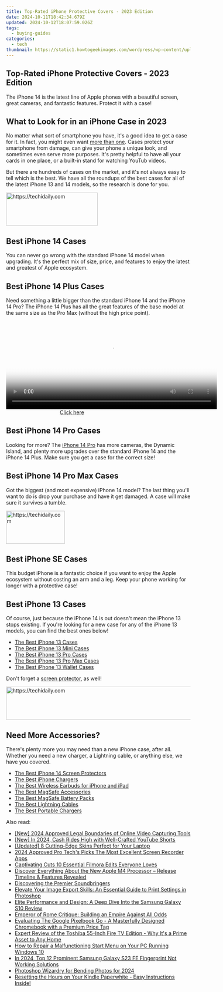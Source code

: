 ```yaml
---
title: Top-Rated iPhone Protective Covers - 2023 Edition
date: 2024-10-11T18:42:34.679Z
updated: 2024-10-12T18:07:59.026Z
tags:
  - buying-guides
categories:
  - tech
thumbnail: https://static1.howtogeekimages.com/wordpress/wp-content/uploads/2022/10/52420362727_410e39cfe3_o.jpg
---
```


## Top-Rated iPhone Protective Covers - 2023 Edition

The iPhone 14 is the latest line of Apple phones with a beautiful screen, great cameras, and fantastic features. Protect it with a case!

##  What to Look for in an iPhone Case in 2023

 No matter what sort of smartphone you have, it's a good idea to get a case for it. In fact, you might even want [more than one](https://tech-savvy.techidaily.com/artificial-intelligence-the-next-level-for-bing/). Cases protect your smartphone from damage, can give your phone a unique look, and sometimes even serve more purposes. It's pretty helpful to have all your cards in one place, or a built-in stand for watching YouTub videos.

 But there are hundreds of cases on the market, and it's not always easy to tell which is the best. We have all the roundups of the best cases for all of the latest iPhone 13 and 14 models, so the research is done for you.

<!-- affiliate ads begin -->
<a href="https://review-au.sjv.io/c/5597632/2098705/14409" target="_top" id="2098705">
  <img src="//a.impactradius-go.com/display-ad/14409-2098705" border="0" alt="https://techidaily.com" width="250" height="90"/>
</a>
<img height="0" width="0" src="https://review-au.sjv.io/i/5597632/2098705/14409" style="position:absolute;visibility:hidden;" border="0" />
<!-- affiliate ads end -->

##  Best iPhone 14 Cases

 You can never go wrong with the standard iPhone 14 model when upgrading. It's the perfect mix of size, price, and features to enjoy the latest and greatest of Apple ecosystem.

##  Best iPhone 14 Plus Cases

 Need something a little bigger than the standard iPhone 14 and the iPhone 14 Pro? The iPhone 14 Plus has all the great features of the base model at the same size as the Pro Max (without the high price point).

<!-- affiliate ads begin -->
<span id="1982570">
					<video width="576" height="240" style="cursor:pointer"
           poster="//a.impactradius-go.com/display-clicktoplayimage/1982570.png"
           onclick="if(!this.playClicked){this.play();this.setAttribute('controls',true);this.playClicked=true;}">
	   <source src="//a.impactradius-go.com/display-ad/22993-1982570">
	   <img src="//a.impactradius-go.com/display-clicktoplayimage/1982570.png" style="border: none; height: 100%; width: 100%; object-fit: contain">
	</video>
	<div style="width:360px;text-align:center"><a href="javascript:window.open(decodeURIComponent('https%3A%2F%2Fhomestyler.sjv.io%2Fc%2F5597632%2F1982570%2F22993'), '_blank');void(0);">Click here</a></div>
</span>
<img height="0" width="0" src="https://imp.pxf.io/i/5597632/1982570/22993" style="position:absolute;visibility:hidden;" border="0" />
<!-- affiliate ads end -->

##  Best iPhone 14 Pro Cases

 Looking for more? The [iPhone 14 Pro](https://youtube-blog.techidaily.com/-up-the-screen-techniques-for-stunning-youtube-visuals/) has more cameras, the Dynamic Island, and plenty more upgrades over the standard iPhone 14 and the iPhone 14 Plus. Make sure you get a case for the correct size!

##  Best iPhone 14 Pro Max Cases

 Got the biggest (and most expensive) iPhone 14 model? The last thing you'll want to do is drop your purchase and have it get damaged. A case will make sure it survives a tumble.

<!-- affiliate ads begin -->
<a href="https://malaysia-healthcare-travel-council.pxf.io/c/5597632/1576477/17382" target="_top" id="1576477">
  <img src="//a.impactradius-go.com/display-ad/17382-1576477" border="0" alt="https://techidaily.com" width="160" height="90"/>
</a>
<img height="0" width="0" src="https://malaysia-healthcare-travel-council.pxf.io/i/5597632/1576477/17382" style="position:absolute;visibility:hidden;" border="0" />
<!-- affiliate ads end -->

##  Best iPhone SE Cases

 This budget iPhone is a fantastic choice if you want to enjoy the Apple ecosystem without costing an arm and a leg. Keep your phone working for longer with a protective case!

##  Best iPhone 13 Cases

 Of course, just because the iPhone 14 is out doesn't mean the iPhone 13 stops existing. If you're looking for a new case for any of the iPhone 13 models, you can find the best ones below!

* [The Best iPhone 13 Cases](https://tiktok-video-recordings.techidaily.com/2024-approved-bringing-anime-characters-to-life-jujutsu-kaisen-for-tiktok/)
* [The Best iPhone 13 Mini Cases](https://printer-issues.techidaily.com/resolved-printer-spits-out-unprinted-sheets/)
* [The Best iPhone 13 Pro Cases](https://location-social.techidaily.com/in-2024-how-to-fake-snapchat-location-without-jailbreak-on-realme-11x-5g-drfone-by-drfone-virtual-android/)
* [The Best iPhone 13 Pro Max Cases](https://screen-mirroring-recording.techidaily.com/new-discovering-one-platform-play-in-apex-legends-without-cross-play-complications/)
* [The Best iPhone 13 Wallet Cases](https://extra-lessons.techidaily.com/review-the-t5-eye-unleashing-potential/)

 Don't forget a [screen protector](https://instagram-video-recordings.techidaily.com/new-top-talents-exceptional-instagram-hlv-artisans/), as well!

<!-- affiliate ads begin -->
<a href="https://appsumo.8odi.net/c/5597632/2094414/7443" target="_top" id="2094414">
  <img src="//a.impactradius-go.com/display-ad/7443-2094414" border="0" alt="https://techidaily.com" width="728" height="90"/>
</a>
<img height="0" width="0" src="https://appsumo.8odi.net/i/5597632/2094414/7443" style="position:absolute;visibility:hidden;" border="0" />
<!-- affiliate ads end -->

##  Need More Accessories?

 There's plenty more you may need than a new iPhone case, after all. Whether you need a new charger, a Lightning cable, or anything else, we have you covered.

* [The Best iPhone 14 Screen Protectors](https://android-pokemon-go.techidaily.com/in-2024-15-best-strongest-pokemon-to-use-in-pokemon-go-pvp-leagues-for-oppo-a79-5g-drfone-by-drfone-virtual-android/)
* [The Best iPhone Chargers](https://youtube-video-recordings.techidaily.com/elevating-video-experience-non-youtube-hubs-explained/)
* [The Best Wireless Earbuds for iPhone and iPad](https://change-location.techidaily.com/how-to-use-special-features-virtual-location-on-xiaomi-civi-3-drfone-by-drfone-virtual-android/)
* [The Best MagSafe Accessories](https://facebook-video-footage.techidaily.com/new-2024-approved-achieving-broadcast-excellence-your-guide-to-youtubes-live-360-videos/)
* [The Best MagSafe Battery Packs](https://screen-sharing-recording.techidaily.com/updated-pinnacle-7-action-shooter-games/)
* [The Best Lightning Cables](https://fox-helps.techidaily.com/2024-approved-top-6-virtual-reality-vr-gloves-to-check-out/)
* [The Best Portable Chargers](https://change-location.techidaily.com/how-to-fix-error-495-while-downloadupdating-android-apps-on-motorola-moto-g13-drfone-by-drfone-fix-android-problems-fix-android-problems/)

<ins class="adsbygoogle"
     style="display:block"
     data-ad-format="autorelaxed"
     data-ad-client="ca-pub-7571918770474297"
     data-ad-slot="1223367746"></ins>

<ins class="adsbygoogle"
     style="display:block"
     data-ad-client="ca-pub-7571918770474297"
     data-ad-slot="8358498916"
     data-ad-format="auto"
     data-full-width-responsive="true"></ins>

<span class="atpl-alsoreadstyle">Also read:</span>
<div><ul>
<li><a href="https://youtube-web.techidaily.com/024-approved-legal-boundaries-of-online-video-capturing-tools/"><u>[New] 2024 Approved Legal Boundaries of Online Video Capturing Tools</u></a></li>
<li><a href="https://facebook-video-share.techidaily.com/new-in-2024-cash-rides-high-with-well-crafted-youtube-shorts/"><u>[New] In 2024, Cash Rides High with Well-Crafted YouTube Shorts</u></a></li>
<li><a href="https://extra-tips.techidaily.com/updated-8-cutting-edge-skins-perfect-for-your-laptop/"><u>[Updated] 8 Cutting-Edge Skins Perfect for Your Laptop</u></a></li>
<li><a href="https://visual-screen-recording.techidaily.com/2024-approved-pro-techs-picks-the-most-excellent-screen-recorder-apps/"><u>2024 Approved Pro Tech's Picks The Most Excellent Screen Recorder Apps</u></a></li>
<li><a href="https://fox-access.techidaily.com/captivating-cuts-10-essential-filmora-edits-everyone-loves/"><u>Captivating Cuts 10 Essential Filmora Edits Everyone Loves</u></a></li>
<li><a href="https://buynow-help.techidaily.com/discover-everything-about-the-new-apple-m4-processor-release-timeline-and-features-revealed/"><u>Discover Everything About the New Apple M4 Processor – Release Timeline & Features Revealed</u></a></li>
<li><a href="https://buynow-help.techidaily.com/discovering-the-premier-soundbringers/"><u>Discovering the Premier Soundbringers</u></a></li>
<li><a href="https://buynow-help.techidaily.com/elevate-your-image-export-skills-an-essential-guide-to-print-settings-in-photoshop/"><u>Elevate Your Image Export Skills: An Essential Guide to Print Settings in Photoshop</u></a></li>
<li><a href="https://buynow-help.techidaily.com/elite-performance-and-design-a-deep-dive-into-the-samsung-galaxy-s10-review/"><u>Elite Performance and Design: A Deep Dive Into the Samsung Galaxy S10 Review</u></a></li>
<li><a href="https://buynow-help.techidaily.com/emperor-of-rome-critique-building-an-empire-against-all-odds/"><u>Emperor of Rome Critique: Building an Empire Against All Odds</u></a></li>
<li><a href="https://buynow-help.techidaily.com/evaluating-the-google-pixelbook-go-a-masterfully-designed-chromebook-with-a-premium-price-tag/"><u>Evaluating The Google Pixelbook Go - A Masterfully Designed Chromebook with a Premium Price Tag</u></a></li>
<li><a href="https://buynow-help.techidaily.com/expert-review-of-the-toshiba-55-inch-fire-tv-edition-why-its-a-prime-asset-to-any-home/"><u>Expert Review of the Toshiba 55-Inch Fire TV Edition - Why It's a Prime Asset to Any Home</u></a></li>
<li><a href="https://win-blog.techidaily.com/how-to-repair-a-malfunctioning-start-menu-on-your-pc-running-windows-10/"><u>How to Repair a Malfunctioning Start Menu on Your PC Running Windows 10</u></a></li>
<li><a href="https://android-unlock.techidaily.com/in-2024-top-12-prominent-samsung-galaxy-s23-fe-fingerprint-not-working-solutions-by-drfone-android/"><u>In 2024, Top 12 Prominent Samsung Galaxy S23 FE Fingerprint Not Working Solutions</u></a></li>
<li><a href="https://extra-skills.techidaily.com/photoshop-wizardry-for-bending-photos-for-2024/"><u>Photoshop Wizardry for Bending Photos for 2024</u></a></li>
<li><a href="https://tech-recovery.techidaily.com/resetting-the-hours-on-your-kindle-paperwhite-easy-instructions-inside/"><u>Resetting the Hours on Your Kindle Paperwhite - Easy Instructions Inside!</u></a></li>
</ul></div>


